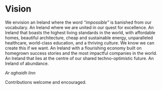# Vision

We envision an Ireland where the word _“impossible”_ is banished from our vocabulary. An Ireland where we are united in our quest for excellence. An Ireland that boasts the highest living standards in the world, with affordable homes, beautiful architecture, cheap and sustainable energy, unparalleled healthcare, world-class education, and a thriving culture. We know we can create this if we want. An Ireland with a flourishing economy built on homegrown success stories and the most impactful companies in the world. An Ireland that lies at the centre of our shared techno-optimistic future. An Ireland of abundance.

_Ar aghaidh linn_

Contributions welcome and encouraged.
